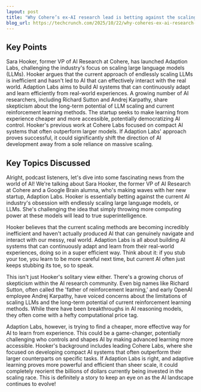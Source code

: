 ```yaml
---
layout: post 
title: "Why Cohere’s ex-AI research lead is betting against the scaling race"
blog_url: https://techcrunch.com/2025/10/22/why-coheres-ex-ai-research-lead-is-betting-against-the-scaling-race/?utm_source=tldrai 
---
```




## Key Points

Sara Hooker, former VP of AI Research at Cohere, has launched Adaption Labs, challenging the industry's focus on scaling large language models (LLMs).
Hooker argues that the current approach of endlessly scaling LLMs is inefficient and hasn't led to AI that can effectively interact with the real world.
Adaption Labs aims to build AI systems that can continuously adapt and learn efficiently from real-world experiences.
A growing number of AI researchers, including Richard Sutton and Andrej Karpathy, share skepticism about the long-term potential of LLM scaling and current reinforcement learning methods.
The startup seeks to make learning from experience cheaper and more accessible, potentially democratizing AI control.
Hooker's previous work at Cohere Labs focused on compact AI systems that often outperform larger models.
If Adaption Labs' approach proves successful, it could significantly shift the direction of AI development away from a sole reliance on massive scaling.

## Key Topics Discussed

Alright, podcast listeners, let's dive into some fascinating news from the world of AI! We're talking about Sara Hooker, the former VP of AI Research at Cohere and a Google Brain alumna, who's making waves with her new startup, Adaption Labs. Hooker is essentially betting against the current AI industry's obsession with endlessly scaling large language models, or LLMs. She's challenging the idea that simply throwing more computing power at these models will lead to true superintelligence.

Hooker believes that the current scaling methods are becoming incredibly inefficient and haven't actually produced AI that can genuinely navigate and interact with our messy, real world. Adaption Labs is all about building AI systems that can continuously adapt and learn from their real-world experiences, doing so in a super efficient way. Think about it: if you stub your toe, you learn to be more careful next time, but current AI often just keeps stubbing its toe, so to speak.

This isn't just Hooker's solitary view either. There's a growing chorus of skepticism within the AI research community. Even big names like Richard Sutton, often called the 'father of reinforcement learning,' and early OpenAI employee Andrej Karpathy, have voiced concerns about the limitations of scaling LLMs and the long-term potential of current reinforcement learning methods. While there have been breakthroughs in AI reasoning models, they often come with a hefty computational price tag.

Adaption Labs, however, is trying to find a cheaper, more effective way for AI to learn from experience. This could be a game-changer, potentially challenging who controls and shapes AI by making advanced learning more accessible. Hooker's background includes leading Cohere Labs, where she focused on developing compact AI systems that often outperform their larger counterparts on specific tasks. If Adaption Labs is right, and adaptive learning proves more powerful and efficient than sheer scale, it could completely reorient the billions of dollars currently being invested in the scaling race. This is definitely a story to keep an eye on as the AI landscape continues to evolve!

